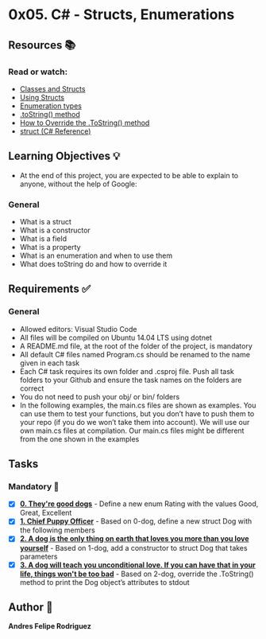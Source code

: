 # 0x05. C# - Structs, Enumerations
## Resources :books:
### Read or watch:

* [Classes and Structs]()
* [Using Structs]()
* [Enumeration types]()
* [.toString() method]()
* [How to Override the .ToString() method]()
* [struct (C# Reference)]()
## Learning Objectives :bulb:
* At the end of this project, you are expected to be able to explain to anyone, without the help of Google:

### General
* What is a struct
* What is a constructor
* What is a field
* What is a property
* What is an enumeration and when to use them
* What does toString do and how to override it
## Requirements :white_check_mark:
### General
* Allowed editors: Visual Studio Code
* All files will be compiled on Ubuntu 14.04 LTS using dotnet
* A README.md file, at the root of the folder of the project, is mandatory
* All default C# files named Program.cs should be renamed to the name given in each task
* Each C# task requires its own folder and .csproj file. Push all task folders to your Github and ensure the task names on the folders are correct
* You do not need to push your obj/ or bin/ folders
* In the following examples, the main.cs files are shown as examples. You can use them to test your functions, but you don’t have to push them to your repo (if you do we won’t take them into account). We will use our own main.cs files at compilation. Our main.cs files might be different from the one shown in the examples
## Tasks
### Mandatory :page_with_curl:
- [x] **[0. They're good dogs](./0-dog/)** - Define a new enum Rating with the values Good, Great, Excellent
- [x] **[1. Chief Puppy Officer](./1-dog/)** - Based on 0-dog, define a new struct Dog with the following members
- [x] **[2. A dog is the only thing on earth that loves you more than you love yourself](./2-dog/)** - Based on 1-dog, add a constructor to struct Dog that takes parameters
- [x] **[3. A dog will teach you unconditional love. If you can have that in your life, things won't be too bad](./3-dog/)** - Based on 2-dog, override the .ToString() method to print the Dog object’s attributes to stdout
## Author :pencil:
**Andres Felipe Rodriguez** 